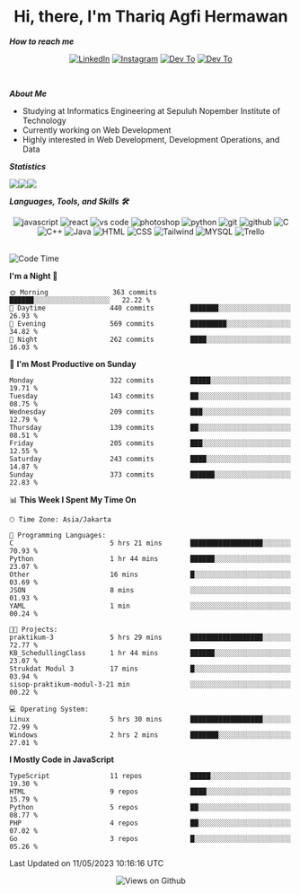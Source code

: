 <div align="center">
  <h1>Hi, there, I'm Thariq Agfi Hermawan</h1>
</div>


***How to reach me***
<p align='center'>
   <a href="https://www.linkedin.com/in/thariqagfihermawan" target="_blank"><img src="https://img.shields.io/badge/LinkedIn-0077B5?style=for-the-badge&logo=linkedin&logoColor=white" alt="LinkedIn"></a>
   <a href="https://www.instagram.com/thoriqagfi" target="_blank"><img src="https://img.shields.io/badge/Instagram-E4405F?style=for-the-badge&logo=instagram&logoColor=white" alt="Instagram"></a>
   <a href="https://medium.com/@thoriq.aghfi60" target="_blank"><img src="https://img.shields.io/badge/Medium-12100E?style=for-the-badge&logo=medium&logoColor=white" alt="Dev To"></a>
   <a href="https://linktr.ee/thoriqagfi" target="_blank"><img src="https://img.shields.io/badge/linktree-1de9b6?style=for-the-badge&logo=linktree&logoColor=white" alt="Dev To"></a>
</p>

<br>

***About Me***
- Studying at Informatics Engineering at Sepuluh Nopember Institute of Technology
- Currently working on Web Development
- Highly interested in Web Development, Development Operations, and Data

***Statistics***

<!-- [![GitHub Streak](http://github-readme-streak-stats.herokuapp.com?user=thoriqagfi&theme=dark)](https://git.io/streak-stats) -->

<div align="center">
  <div style="display: flex;">
    <img src="http://github-readme-streak-stats.herokuapp.com?user=thoriqagfi&theme=chartreuse-dark"/>
    <img src="https://github-readme-stats.vercel.app/api/top-langs/?username=thoriqagfi&layout=compact&&theme=chartreuse-dark&langs_count=8)](https://github.com/thoriqagfi"/>
    <img src="https://github-readme-stats.vercel.app/api?username=thoriqagfi&show_icons=true&theme=chartreuse-dark"/>
  </div>
</div>

<!-- [![Top Langs](https://github-readme-stats.vercel.app/api/top-langs/?username=thoriqagfi&layout=compact&&theme=chartreuse-dark&langs_count=8)](https://github.com/thoriqagfi)
< ![Agfi's GitHub stats](https://github-readme-stats.vercel.app/api?username=thoriqagfi&show_icons=true&theme=chartreuse-dark) -->

***Languages, Tools, and Skills 🛠***

  <div align="center">
    <img src="https://img.shields.io/badge/JavaScript-F7DF1E?style=for-the-badge&logo=javascript&logoColor=black" alt="javascript" />
    <img src="https://img.shields.io/badge/React-61DAFB?style=for-the-badge&logo=react&logoColor=black" alt="react" />
    <img src="https://img.shields.io/badge/vs%20code-007ACC?style=for-the-badge&logo=visual%20studio%20code&logoColor=white" alt="vs code" />
    <img src="https://img.shields.io/badge/adobe%20photoshop-31A8FF?style=for-the-badge&logo=adobe%20photoshop&logoColor=white" alt="photoshop" />
    <img src="https://img.shields.io/badge/python-3776AB?style=for-the-badge&logo=python&logoColor=white" alt="python" />
    <img src="https://img.shields.io/badge/Git-F05032?style=for-the-badge&logo=git&logoColor=white" alt="git" />
    <img src="https://img.shields.io/badge/GitHub-100000?style=for-the-badge&logo=github&logoColor=white" alt="github" />
    <img src="https://img.shields.io/badge/c-%2300599C.svg?style=for-the-badge&logo=c&logoColor=white" alt="C" />
    <img src="https://img.shields.io/badge/c++-%2300599C.svg?style=for-the-badge&logo=c%2B%2B&logoColor=white" alt="C++" />
    <img src="https://img.shields.io/badge/Java-ED8B00?style=for-the-badge&logo=java&logoColor=white" alt="Java"/>
    <img src="https://img.shields.io/badge/HTML5-E34F26?style=for-the-badge&logo=html5&logoColor=white" alt="HTML" />
    <img src="https://img.shields.io/badge/CSS-239120?&style=for-the-badge&logo=css3&logoColor=white" alt ="CSS" />
    <img src="https://img.shields.io/badge/tailwindcss-%2338B2AC.svg?style=for-the-badge&logo=tailwind-css&logoColor=white" alt="Tailwind" />
    <img src="https://img.shields.io/badge/MySQL-00000F?style=for-the-badge&logo=mysql&logoColor=white" alt="MYSQL" />
    <img src="https://img.shields.io/badge/Trello-%23026AA7.svg?style=for-the-badge&logo=Trello&logoColor=white" alt="Trello" />
  </div><br>

<!--START_SECTION:waka-->
![Code Time](http://img.shields.io/badge/Code%20Time-333%20hrs%2011%20mins-blue)

**I'm a Night 🦉** 

```text
🌞 Morning                363 commits         ██████░░░░░░░░░░░░░░░░░░░   22.22 % 
🌆 Daytime                440 commits         ███████░░░░░░░░░░░░░░░░░░   26.93 % 
🌃 Evening                569 commits         █████████░░░░░░░░░░░░░░░░   34.82 % 
🌙 Night                  262 commits         ████░░░░░░░░░░░░░░░░░░░░░   16.03 % 
```
📅 **I'm Most Productive on Sunday** 

```text
Monday                   322 commits         █████░░░░░░░░░░░░░░░░░░░░   19.71 % 
Tuesday                  143 commits         ██░░░░░░░░░░░░░░░░░░░░░░░   08.75 % 
Wednesday                209 commits         ███░░░░░░░░░░░░░░░░░░░░░░   12.79 % 
Thursday                 139 commits         ██░░░░░░░░░░░░░░░░░░░░░░░   08.51 % 
Friday                   205 commits         ███░░░░░░░░░░░░░░░░░░░░░░   12.55 % 
Saturday                 243 commits         ████░░░░░░░░░░░░░░░░░░░░░   14.87 % 
Sunday                   373 commits         ██████░░░░░░░░░░░░░░░░░░░   22.83 % 
```


📊 **This Week I Spent My Time On** 

```text
🕑︎ Time Zone: Asia/Jakarta

💬 Programming Languages: 
C                        5 hrs 21 mins       ██████████████████░░░░░░░   70.93 % 
Python                   1 hr 44 mins        ██████░░░░░░░░░░░░░░░░░░░   23.07 % 
Other                    16 mins             █░░░░░░░░░░░░░░░░░░░░░░░░   03.69 % 
JSON                     8 mins              ░░░░░░░░░░░░░░░░░░░░░░░░░   01.93 % 
YAML                     1 min               ░░░░░░░░░░░░░░░░░░░░░░░░░   00.24 % 

🐱‍💻 Projects: 
praktikum-3              5 hrs 29 mins       ██████████████████░░░░░░░   72.77 % 
KB_SchedullingClass      1 hr 44 mins        ██████░░░░░░░░░░░░░░░░░░░   23.07 % 
Strukdat Modul 3         17 mins             █░░░░░░░░░░░░░░░░░░░░░░░░   03.94 % 
sisop-praktikum-modul-3-21 min               ░░░░░░░░░░░░░░░░░░░░░░░░░   00.22 % 

💻 Operating System: 
Linux                    5 hrs 30 mins       ██████████████████░░░░░░░   72.99 % 
Windows                  2 hrs 2 mins        ███████░░░░░░░░░░░░░░░░░░   27.01 % 
```

**I Mostly Code in JavaScript** 

```text
TypeScript               11 repos            █████░░░░░░░░░░░░░░░░░░░░   19.30 % 
HTML                     9 repos             ████░░░░░░░░░░░░░░░░░░░░░   15.79 % 
Python                   5 repos             ██░░░░░░░░░░░░░░░░░░░░░░░   08.77 % 
PHP                      4 repos             ██░░░░░░░░░░░░░░░░░░░░░░░   07.02 % 
Go                       3 repos             █░░░░░░░░░░░░░░░░░░░░░░░░   05.26 % 
```




 Last Updated on 11/05/2023 10:16:16 UTC
<!--END_SECTION:waka-->

<div align="center">
<img src="https://komarev.com/ghpvc/?username=thoriqagfi&color=blue" alt="Views on Github" />
</div>
